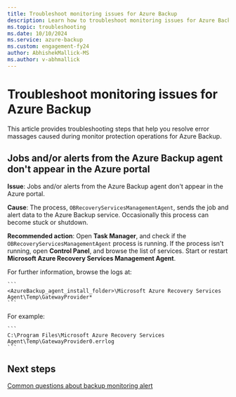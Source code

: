 ```yaml
---
title: Troubleshoot monitoring issues for Azure Backup
description: Learn how to troubleshoot monitoring issues for Azure Backup.
ms.topic: troubleshooting
ms.date: 10/10/2024
ms.service: azure-backup
ms.custom: engagement-fy24
author: AbhishekMallick-MS
ms.author: v-abhmallick
---
```


# Troubleshoot monitoring issues for Azure Backup

This article provides troubleshooting steps that help you resolve error massages caused during monitor protection operations for Azure Backup.

## Jobs and/or alerts from the Azure Backup agent don't appear in the Azure portal

**Issue**: Jobs and/or alerts from the Azure Backup agent don't appear in the Azure portal.

**Cause**: The process, ```OBRecoveryServicesManagementAgent```, sends the job and alert data to the Azure Backup service. Occasionally this process can become stuck or shutdown.

**Recommended action**: Open **Task Manager**, and check if the ```OBRecoveryServicesManagementAgent``` process is running. If the process isn't running, open **Control Panel**, and browse the list of services. Start or restart **Microsoft Azure Recovery Services Management Agent**.

For further information, browse the logs at:

    ```
    <AzureBackup_agent_install_folder>\Microsoft Azure Recovery Services Agent\Temp\GatewayProvider*
    ```

For example:

    ```
    C:\Program Files\Microsoft Azure Recovery Services Agent\Temp\GatewayProvider0.errlog
    ```

## Next steps

[Common questions about backup monitoring alert](backup-azure-monitor-alert-faq.yml)